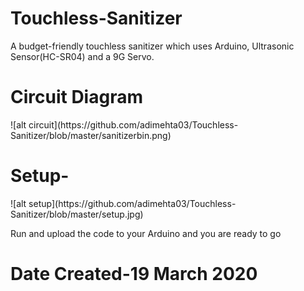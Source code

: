 # Touchless-Sanitizer

A budget-friendly touchless sanitizer which uses Arduino, Ultrasonic Sensor(HC-SR04) and a 9G Servo.

<h1>Circuit Diagram</h1>
![alt circuit](https://github.com/adimehta03/Touchless-Sanitizer/blob/master/sanitizerbin.png)

<h1>Setup-</h1>
![alt setup](https://github.com/adimehta03/Touchless-Sanitizer/blob/master/setup.jpg)

Run and upload the code to your Arduino and you are ready to go

<h1>Date Created-19 March 2020</h1>
